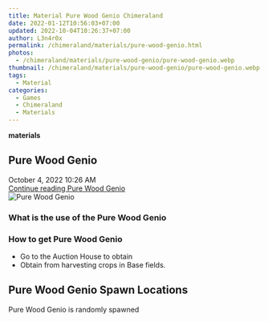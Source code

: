 ```yaml
---
title: Material Pure Wood Genio Chimeraland
date: 2022-01-12T10:56:03+07:00
updated: 2022-10-04T10:26:37+07:00
author: L3n4r0x
permalink: /chimeraland/materials/pure-wood-genio.html
photos:
  - /chimeraland/materials/pure-wood-genio/pure-wood-genio.webp
thumbnail: /chimeraland/materials/pure-wood-genio/pure-wood-genio.webp
tags:
  - Material
categories:
  - Games
  - Chimeraland
  - Materials
---
```


<section id="bootstrap-wrapper">
  <link
    rel="stylesheet"
    href="https://cdn.statically.io/gh/dimaslanjaka/Web-Manajemen/40ac3225/css/bootstrap-4.5-wrapper.css"
  />
  <div
    class="row g-0 border rounded overflow-hidden flex-md-row mb-4 shadow-sm position-relative bg-light text-dark"
  >
    <div class="col p-4 d-flex flex-column position-static">
      <strong class="d-inline-block mb-2 text-success">materials</strong>
      <h2 class="mb-0">Pure Wood Genio</h2>
      <div class="mb-1 text-muted">October 4, 2022 10:26 AM</div>
      <a
        href="/chimeraland/materials/pure-wood-genio.html"
        class="stretched-link d-none"
        >Continue reading Pure Wood Genio</a
      >
    </div>
    <div class="col-auto d-none d-lg-block">
      <img
        src="/chimeraland/materials/pure-wood-genio/pure-wood-genio.webp"
        alt="Pure Wood Genio"
      />
    </div>
  </div>
  <div class="row bg-light text-dark">
    <div class="col-lg-6 col-12 mb-2">
      <div class="card">
        <div class="card-body">
          <h3 class="card-title">What is the use of the Pure Wood Genio</h3>
          <div class="card-text"><ul></ul></div>
        </div>
      </div>
    </div>
    <div class="col-lg-6 col-12 mb-2">
      <div class="card">
        <div class="card-body">
          <h3 class="card-title">How to get Pure Wood Genio</h3>
          <div class="card-text">
            <ul>
              <li>Go to the Auction House to obtain</li>
              <li>Obtain from harvesting crops in Base fields.</li>
            </ul>
          </div>
        </div>
      </div>
    </div>
    <div class="col-12 mb-2">
      <h2>Pure Wood Genio Spawn Locations</h2>
      <p>Pure Wood Genio is randomly spawned</p>
    </div>
  </div>
</section>